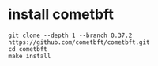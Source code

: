 # install cometbft

```shell
git clone --depth 1 --branch 0.37.2  https://github.com/cometbft/cometbft.git
cd cometbft
make install
```

